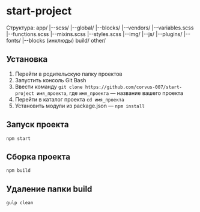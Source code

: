 # start-project
Структура:
app/
  |--scss/
    |--global/
    |--blocks/
    |--vendors/
    |--variables.scss
    |--functions.scss
    |--mixins.scss
    |--styles.scss
  |--img/
  |--js/
    |--plugins/
  |--fonts/
  |--blocks (инклюды)
build/
other/

## Установка
1. Перейти в родительскую папку проектов
2. Запустить консоль Git Bash
3. Ввести команду `git clone https://github.com/corvus-007/start-project имя_проекта`, где `имя_проекта` — название вашего проекта
4. Перейти в каталог проекта `cd имя_проекта`
5. Установить модули из package.json — `npm install`

## Запуск проекта
`npm start`
## Сборка проекта
`npm build`
## Удаление папки build
`gulp clean`
